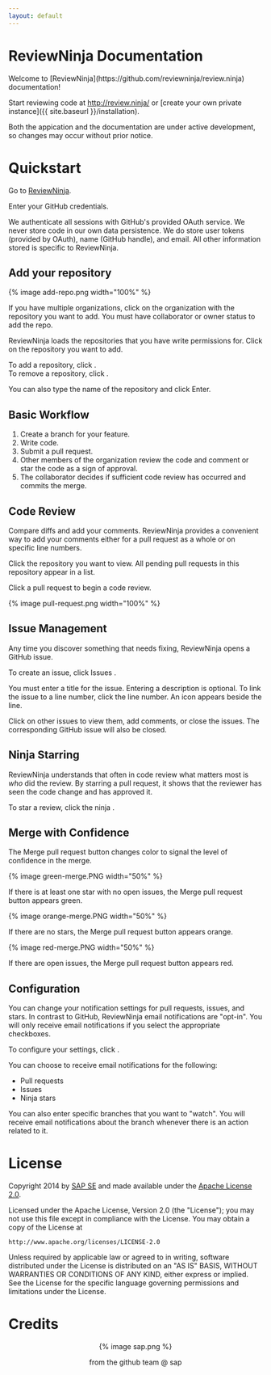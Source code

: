 ```yaml
---
layout: default
---
```


<h1>ReviewNinja Documentation</h1>
Welcome to 
[ReviewNinja](https://github.com/reviewninja/review.ninja) documentation! 

Start reviewing code at http://review.ninja/ or [create your own private instance]({{ site.baseurl }}/installation). 

Both the appication and the documentation are under active development, so changes may occur without prior notice.

<h1 id="quickstart">Quickstart</h1>

Go to <a href="http://review.ninja/auth/github" target="_blank">ReviewNinja</a>.

Enter your GitHub credentials.

We authenticate all sessions with GitHub's provided OAuth service.  We never store code in our own data persistence.  We do store user tokens (provided by OAuth), name (GitHub handle), and email.  All other information stored is specific to ReviewNinja.

## Add your repository

{% image add-repo.png width="100%" %}

If you have multiple organizations, click on the organization with the repository you want to add.  You must have collaborator or owner status to add the repo.

ReviewNinja loads the repositories that you have write permissions for.  Click on the repository you want to add.

To add a repository, click <i class="fa fa-plus-circle"></i>.  
To remove a repository, click <i class="fa fa-times"></i>.

You can also type the name of the repository and click Enter.

## Basic Workflow

  1. Create a branch for your feature.
  2. Write code.
  3. Submit a pull request.
  4. Other members of the organization review the code and comment or star the code as a sign of approval.
  5. The collaborator decides if sufficient code review has occurred and commits the merge.

## Code Review

Compare diffs and add your comments.  ReviewNinja provides a convenient way to add your comments either for a pull request as a whole or on specific line numbers.

Click the repository you want to view.
All pending pull requests in this repository appear in a list.  

Click a pull request to begin a code review.

{% image pull-request.png width="100%" %}

## Issue Management

Any time you discover something that needs fixing, ReviewNinja opens a GitHub issue. 

To create an issue, click Issues <i class="fa fa-plus"></i>.

You must enter a title for the issue.  Entering a description is optional.  To link the issue to a line number, click the line number.  An icon <span class="octicon octicon-issue-opened text-warning"></span> appears beside the line.

Click on other issues to view them, add comments, or close the issues.  The corresponding GitHub issue will also be closed.  

## Ninja Starring

ReviewNinja understands that often in code review what matters most is *who* did the review.  By starring a pull request, it shows that the reviewer has seen the code change and has approved it.

To star a review, click the ninja <i class="fa fa-star ng-scope"></i>.

## Merge with Confidence

The Merge pull request button changes color to signal the level of confidence in the merge.


{% image green-merge.PNG width="50%" %}

If there is at least one star with no open issues, the Merge pull request button appears green.  

{% image orange-merge.PNG width="50%" %}

If there are no stars, the Merge pull request button appears orange.  

{% image red-merge.PNG width="50%" %}

If there are open issues, the Merge pull request button appears red.


## Configuration

You can change your notification settings for pull requests, issues, and stars.  In contrast to GitHub, ReviewNinja email notifications are "opt-in".  You will only receive email notifications if you select the appropriate checkboxes. 

To configure your settings, click <i class="fa fa-cog"></i>.

You can choose to receive email notifications for the following:

  * Pull requests
  * Issues
  * Ninja stars

You can also enter specific branches that you want to "watch".  You will receive email notifications about the branch whenever there is an action related to it.


<h1 id="license">License
</h1>

Copyright 2014 by [SAP SE](http://www.sap.com) and made available under the [Apache License 2.0](http://www.apache.org/licenses/LICENSE-2.0). 

Licensed under the Apache License, Version 2.0 (the "License");
you may not use this file except in compliance with the License.
You may obtain a copy of the License at

    http://www.apache.org/licenses/LICENSE-2.0

Unless required by applicable law or agreed to in writing, software
distributed under the License is distributed on an "AS IS" BASIS,
WITHOUT WARRANTIES OR CONDITIONS OF ANY KIND, either express or implied.
See the License for the specific language governing permissions and
limitations under the License.

<h1 id="credits">Credits
</h1>

<p align="center">
{% image sap.png %}

<p align="center">
<i class="fa fa-heart"></i> from the github team @ sap